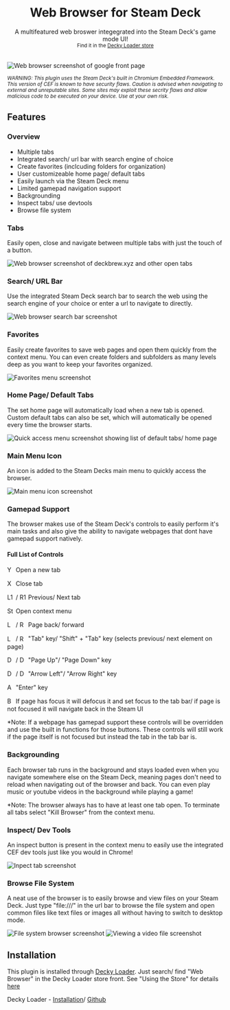 <h1 style="text-align: center;">Web Browser for Steam Deck</h1>

<div style="text-align: center;">A multifeatured web broswer integegrated into the Steam Deck's game mode UI!</div>

<div style="text-align: center;">
  <small>Find it in the <a href="https://wiki.deckbrew.xyz/en/user-guide/plugin-store">Decky Loader store</a></small>
</div> 
<br>



![Web browser screenshot of google front page](assets/screenshots/main.jpg)

<small>*WARNING: This plugin uses the Steam Deck's built in Chromium Embedded Framework. This version of CEF is known to have security flaws. Caution is advised when navigating to external and unreputable sites. Some sites may exploit these secrity flaws and allow malicious code to be executed on your device. Use at your own risk.*</small>

## Features

### Overview
- Multiple tabs
- Integrated search/ url bar with search engine of choice
- Create favorites (inclcuding folders for organization)
- User customizeable home page/ default tabs
- Easily launch via the Steam Deck menu
- Limited gamepad navigation support
- Backgrounding
- Inspect tabs/ use devtools
- Browse file system

### Tabs
Easily open, close and navigate between multiple tabs with just the touch of a button.

![Web browser screenshot of deckbrew.xyz and other open tabs](assets/screenshots/deckbrew.jpg)


### Search/ URL Bar
Use the integrated Steam Deck search bar to search the web using the search engine of your choice or enter a url to navigate to directly.

![Web browser search bar screenshot](assets/screenshots/search-bar.jpg)

### Favorites
Easily create favorites to save web pages and open them quickly from the context menu. You can even create folders and subfolders as many levels deep as you want to keep your favorites organized.

![Favorites menu screenshot](assets/screenshots/favorites.jpg)

### Home Page/ Default Tabs
The set home page will automatically load when a new tab is opened. Custom default tabs can also be set, which will automatically be opened every time the browser starts.

![Quick access menu screenshot showing list of default tabs/ home page](assets/screenshots/qam.jpg)

### Main Menu Icon
An icon is added to the Steam Decks main menu to quickly access the browser.

![Main menu icon screenshot](assets/screenshots/main-menu.jpg)

### Gamepad Support
The browser makes use of the Steam Deck's controls to easily perform it's main tasks and also give the ability to navigate webpages that dont have gamepad support natively.

#### Full List of Controls

<picture><source media="(prefers-color-scheme: dark)" srcset="assets/button-icons/y-light.svg"><source media="(prefers-color-scheme: light)" srcset="assets/button-icons/y-dark.svg"><img height="16px" alt="Y Button:" title="Y Button" src="assets/button-icons/y-dark.svg" style="vertical-align: middle; transform: translateY(-2px);"></picture> Open a new tab

<picture><source media="(prefers-color-scheme: dark)" srcset="assets/button-icons/x-light.svg"><source media="(prefers-color-scheme: light)" srcset="assets/button-icons/x-dark.svg"><img height="16px" alt="X Button:" title="X Button" src="assets/button-icons/x-dark.svg" style="vertical-align: middle; transform: translateY(-2px);"></picture> Close tab

<picture><source media="(prefers-color-scheme: dark)" srcset="assets/button-icons/l1-light.svg"><source media="(prefers-color-scheme: light)" srcset="assets/button-icons/l1-dark.svg"><img height="16px" alt="L1 Button" title="L1 Button" src="assets/button-icons/l1-dark.svg" style="vertical-align: middle; transform: translateY(-2px);"></picture> /
<picture><source media="(prefers-color-scheme: dark)" srcset="assets/button-icons/r1-light.svg"><source media="(prefers-color-scheme: light)" srcset="assets/button-icons/r1-dark.svg"><img height="16px" alt="R1 Button:" title="R1 Button" src="assets/button-icons/r1-dark.svg" style="vertical-align: middle; transform: translateY(-2px);"></picture> Previous/ Next tab

<picture><source media="(prefers-color-scheme: dark)" srcset="assets/button-icons/start-light.svg"><source media="(prefers-color-scheme: light)" srcset="assets/button-icons/start-dark.svg"><img height="16px" alt="Start Button:" title="Start Button" src="assets/button-icons/start-dark.svg" style="vertical-align: middle; transform: translateY(-2px);"></picture> Open context menu

<picture><source media="(prefers-color-scheme: dark)" srcset="assets/button-icons/l4-light.svg"><source media="(prefers-color-scheme: light)" srcset="assets/button-icons/l4-dark.svg"><img height="16px" alt="L4 Button" title="L4 Button" src="assets/button-icons/l4-dark.svg" style="vertical-align: middle; transform: translateY(-2px);"></picture> /
<picture><source media="(prefers-color-scheme: dark)" srcset="assets/button-icons/r4-light.svg"><source media="(prefers-color-scheme: light)" srcset="assets/button-icons/r4-dark.svg"><img height="16px" alt="R4 Button:" title="R4 Button" src="assets/button-icons/r4-dark.svg" style="vertical-align: middle; transform: translateY(-2px);"></picture> Page back/ forward

<picture><source media="(prefers-color-scheme: dark)" srcset="assets/button-icons/l5-light.svg"><source media="(prefers-color-scheme: light)" srcset="assets/button-icons/l5-dark.svg"><img height="16px" alt="L5 Button" title="L5 Button" src="assets/button-icons/l5-dark.svg" style="vertical-align: middle; transform: translateY(-2px);"></picture> /
<picture><source media="(prefers-color-scheme: dark)" srcset="assets/button-icons/r5-light.svg"><source media="(prefers-color-scheme: light)" srcset="assets/button-icons/r5-dark.svg"><img height="16px" alt="R5 Button:" title="R5 Button" src="assets/button-icons/r5-dark.svg" style="vertical-align: middle; transform: translateY(-2px);"></picture> "Tab" key/ "Shift" + "Tab" key (selects previous/ next element on page)

<picture><source media="(prefers-color-scheme: dark)" srcset="assets/button-icons/dpad_up-light.svg"><source media="(prefers-color-scheme: light)" srcset="assets/button-icons/dpad_up-dark.svg"><img height="16px" alt="D Pad Up" title="D Pad Up" src="assets/button-icons/dpad_up-dark.svg" style="vertical-align: middle; transform: translateY(-2px);"></picture> /
<picture><source media="(prefers-color-scheme: dark)" srcset="assets/button-icons/dpad_down-light.svg"><source media="(prefers-color-scheme: light)" srcset="assets/button-icons/dpad_down-dark.svg"><img height="16px" alt="D Pad Down:" title="D Pad Down" src="assets/button-icons/dpad_down-dark.svg" style="vertical-align: middle; transform: translateY(-2px);"></picture> "Page Up"/ "Page Down" key

<picture><source media="(prefers-color-scheme: dark)" srcset="assets/button-icons/dpad_left-light.svg"><source media="(prefers-color-scheme: light)" srcset="assets/button-icons/dpad_left-dark.svg"><img height="16px" alt="D Pad Left" title="D Pad Left" src="assets/button-icons/dpad_left-dark.svg" style="vertical-align: middle; transform: translateY(-2px);"></picture> /
<picture><source media="(prefers-color-scheme: dark)" srcset="assets/button-icons/dpad_right-light.svg"><source media="(prefers-color-scheme: light)" srcset="assets/button-icons/dpad_right-dark.svg"><img height="16px" alt="D Pad Right:" title="D Pad Right" src="assets/button-icons/dpad_right-dark.svg" style="vertical-align: middle; transform: translateY(-2px);"></picture> "Arrow Left"/ "Arrow Right" key

<picture><source media="(prefers-color-scheme: dark)" srcset="assets/button-icons/a-light.svg"><source media="(prefers-color-scheme: light)" srcset="assets/button-icons/a-dark.svg"><img height="16px" alt="A Button:" title="A Button" src="assets/button-icons/a-dark.svg" style="vertical-align: middle; transform: translateY(-2px);"></picture> "Enter" key

<picture><source media="(prefers-color-scheme: dark)" srcset="assets/button-icons/b-light.svg"><source media="(prefers-color-scheme: light)" srcset="assets/button-icons/b-dark.svg"><img height="16px" alt="B Button:" title="B Button" src="assets/button-icons/b-dark.svg" style="vertical-align: middle; transform: translateY(-2px);"></picture> If page has focus it will defocus it and set focus to the tab bar/ if page is not focused it will navigate back in the Steam UI

*Note: If a webpage has gamepad support these controls will be overridden and use the built in functions for those buttons. These controls will still work if the page itself is not focused but instead the tab in the tab bar is.

### Backgrounding
Each browser tab runs in the background and stays loaded even when you navigate somewhere else on the Steam Deck, meaning pages don't need to reload when navigating out of the browser and back. You can even play music or youtube videos in the background while playing a game!

*Note: The browser always has to have at least one tab open. To terminate all tabs select "Kill Browser" from the context menu.

### Inspect/ Dev Tools
An inspect button is present in the context menu to easily use the integrated CEF dev tools just like you would in Chrome!

![Inpect tab screenshot](assets/screenshots/inspect.jpg)

### Browse File System
A neat use of the browser is to easily browse and view files on your Steam Deck. Just type "file:///" in the url bar to browse the file system and open common files like text files or images all without having to switch to desktop mode.

![File system browser screenshot](assets/screenshots/file-system.jpg)
![Viewing a video file screenshot](assets/screenshots/video-file.jpg)

## Installation
This plugin is installed through [Decky Loader](https://wiki.deckbrew.xyz/en/user-guide/home). Just search/ find "Web Browser" in the Decky Loader store front. See "Using the Store" for details [here](https://wiki.deckbrew.xyz/en/user-guide/plugin-store)

Decky Loader - [Installation](https://wiki.deckbrew.xyz/en/user-guide/install)/ [Github](https://github.com/SteamDeckHomebrew/decky-loader)
